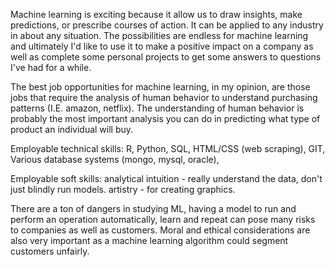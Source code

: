 Machine learning is exciting because it allow us to draw insights, make predictions, or prescribe courses of action. It can be applied to any industry in about any situation. The possibilities are endless for machine learning and ultimately I'd like to use it to make a positive impact on a company as well as complete some personal projects to get some answers to questions I've had for a while.

The best job opportunities for machine learning, in my opinion, are those jobs that require the analysis of human behavior to understand purchasing patterns (I.E. amazon, netflix). The understanding of human behavior is probably the most important analysis you can do in predicting what type of product an individual will buy.

Employable technical skills: R, Python, SQL, HTML/CSS (web scraping), GIT, Various database systems (mongo, mysql, oracle),

Employable soft skills: analytical intuition - really understand the data, don't just blindly run models. artistry - for creating graphics.

There are a ton of dangers in studying ML, having a model to run and perform an operation automatically, learn and repeat can pose many risks to companies as well as customers. Moral and ethical considerations are also very important as a machine learning algorithm could segment customers unfairly.
